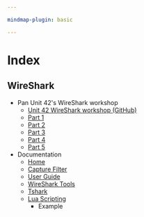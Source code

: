 ```yaml
---

mindmap-plugin: basic

---
```


# Index

## WireShark
- Pan Unit 42's WireShark workshop
    - [Unit 42 WireShark workshop (GitHub)](https://github.com/pan-unit42/wireshark-workshop)
    - [Part 1](https://www.youtube.com/watch?v=wNEzfe9RI-I)
    - [Part 2](https://www.youtube.com/watch?v=xYzBFZDm6Ds)
    - [Part 3](https://www.youtube.com/watch?v=S-ny315TOyk)
    - [Part 4](https://www.youtube.com/watch?v=Bd67eKmOzJU)
    - [Part 5](https://www.youtube.com/watch?v=LeWKedaRFw4)
- Documentation
    - [Home](https://wiki.wireshark.org/)
    - [Capture Filter](https://wiki.wireshark.org/CaptureFilters)
    - [User Guide](https://www.wireshark.org/docs/wsug_html_chunked/)
    - [WireShark Tools](https://wiki.wireshark.org/Tools)
    - [Tshark](https://www.wireshark.org/docs/man-pages/tshark.html)
    - [Lua Scripting](https://wiki.wireshark.org/Lua)
        - Example